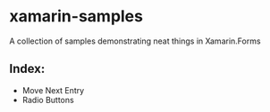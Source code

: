 # xamarin-samples

A collection of samples demonstrating neat things in Xamarin.Forms

## Index:
* Move Next Entry
* Radio Buttons